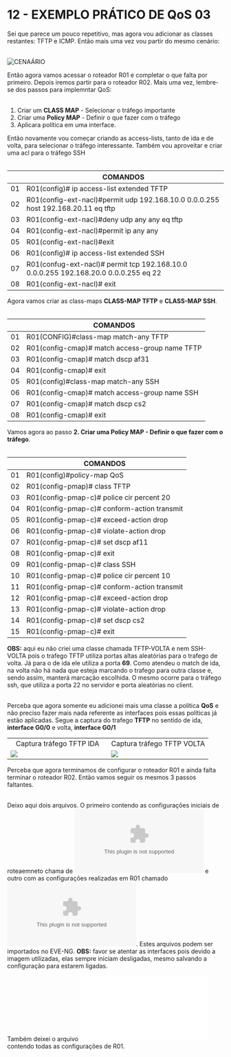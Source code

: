 # 12 - EXEMPLO PRÁTICO DE QoS 03
 
Sei que parece um pouco repetitivo, mas agora vou adicionar as classes restantes: TFTP e ICMP. Então mais uma vez vou partir do mesmo cenário: <br></br>

![CENAÁRIO](Imagens/01-cenario.png)

Então agora vamos acessar o roteador R01 e completar o que falta por primeiro. Depois iremos partir para o roteador R02. Mais uma vez, lembre-se dos passos para implemntar QoS:<br></br> 

1. Criar um **CLASS MAP** - Selecionar o tráfego importante
2. Criar uma **Policy MAP** - Definir o que fazer com o tráfego
3. Aplicara política em uma interface.

Então novamente vou começar criando as access-lists, tanto de ida e de volta,  para selecionar o tráfego interessante. Também vou aproveitar e criar uma acl para o tráfego SSH<br></br>

|      |  COMANDOS                                                                             |
| :--: | ------------------------------------------------------------------------------------- | 
| 01   | R01(config)# ip access-list extended TFTP                                             |
| 02   | R01(config-ext-nacl)#permit udp 192.168.10.0 0.0.0.255 host 192.168.20.11 eq tftp     |
| 03   | R01(config-ext-nacl)#deny   udp any any eq tftp                                       |
| 04   | R01(config-ext-nacl)#permit ip any any                                                |
| 05   | R01(config-ext-nacl)#exit                                                             |
| 06   | R01(config)# ip access-list extended SSH                                              |
| 07   | R01(confug-ext-nacl)# permit tcp 192.168.10.0 0.0.0.255 192.168.20.0 0.0.0.255 eq 22  |
| 08   | R01(config-ext-nacl)# exit

Agora vamos criar as class-maps **CLASS-MAP TFTP**  e **CLASS-MAP SSH**. <br></br>

|      |  COMANDOS                                                                        |
| :--: | -------------------------------------------------------------------------------- | 
| 01   | R01(CONFIG)#class-map match-any TFTP                                             |
| 02   | R01(config-cmap)# match access-group name TFTP                                   |
| 03   | R01(config-cmap)# match dscp af31                                                |
| 04   | R01(config-cmap)# exit                                                           |
| 05   | R01(config)#class-map match-any SSH                                              |
| 06   | R01(config-cmap)# match access-group name SSH                                    |
| 07   | R01(config-cmap)# match dscp cs2                                                 |
| 08   | R01(config-cmap)# exit

Vamos agora ao passo **2. Criar uma **Policy MAP** - Definir o que fazer com o tráfego**. <br></br>

|      |  COMANDOS                                                                        |
| :--: | -------------------------------------------------------------------------------- | 
| 01   | R01(config)#policy-map QoS                                                       |
| 02   | R01(config-pmap)# class TFTP                                                     |
| 03   | R01(config-pmap-c)# police cir percent 20                                        |
| 04   | R01(config-pmap-c)# conform-action transmit                                      |
| 05   | R01(config-pmap-c)# exceed-action drop                                           |
| 06   | R01(config-pmap-c)# violate-action drop                                          |
| 07   | R01(config-pmap-c)#  set dscp af11                                               |
| 08   | R01(config-pmap-c)# exit                                                         |
| 09   | R01(config-pmap-c)# class SSH                                                    |
| 10   | R01(config-pmap-c)# police cir percent 10                                        |
| 11   | R01(config-pmap-c)# conform-action transmit                                      |
| 12   | R01(config-pmap-c)# exceed-action drop                                           |
| 13   | R01(config-pmap-c)# violate-action drop                                          |
| 14   | R01(config-pmap-c)# set dscp cs2                                                 |
| 15   | R01(config-pmap-c)# exit                                                         |

**OBS:** aqui eu não criei uma classe chamada TFTP-VOLTA e nem SSH-VOLTA pois o trafego TFTP utiliza portas altas aleatórias para o trafego de volta. Já para o de ida ele utiliza a porta **69**. Como atendeu o match de ida, na volta não há nada que esteja marcando o trafego para outra classe e, sendo assim, manterá marcação escolhida. O mesmo ocorre para o tráfego ssh, que utiliza a porta 22 no servidor e porta aleatórias no client. <br></br>

Perceba que agora somente eu adicionei mais uma classe a política **QoS** e não preciso fazer mais nada referente as interfaces pois essas políticas já estão aplicadas. Segue a captura do trafego **TFTP** no sentido de ida, **interface G0/0** e volta, **interface G0/1**
<table>
    <tr>
        <td width="50%" align="center"> Captura tráfego TFTP IDA</td>
        <td width="50%" align="center"> Captura tráfego TFTP VOLTA</td>
    </tr>
    <tr >
        <td width="50%"> <img src="Imagens/wireshark/01-TFTP_R01_G0_0.png"></img> </td>
        <td width="50%"> <img src="Imagens/wireshark/02-TFTP_R01_G0_1.png"></img> </td>
    </tr>
</table>

Perceba que agora terminamos de configurar o roteador R01 e ainda falta terminar o roteador R02. Então vamos seguir os mesmos 3 passos faltantes.<br></br>


Deixo aqui dois arquivos. O primeiro contendo as configurações iniciais de roteaemneto chama de ![01-QoS(Zerado).zip](Arquivos/01-QoS(Zerado).zip) e outro com as configurações realizadas em R01 chamado ![02-QoS_(R02).zip](Arquivos/02-QoS_(R02).zip). Estes arquivos podem ser importados no EVE-NG. **OBS:** favor se atentar as interfaces pois devido a imagem utilizadas, elas sempre iniciam desligadas, mesmo salvando a configuração para estarem ligadas. <br></br>
Também deixei o arquivo ![R02.txt](Arquivos/R02.txt) contendo todas as configurações de R01. <br></br>
